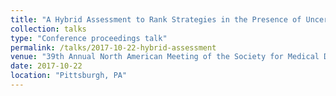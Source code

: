 ```yaml
---
title: "A Hybrid Assessment to Rank Strategies in the Presence of Uncertainty"
collection: talks
type: "Conference proceedings talk"
permalink: /talks/2017-10-22-hybrid-assessment
venue: "39th Annual North American Meeting of the Society for Medical Decision Making"
date: 2017-10-22
location: "Pittsburgh, PA"
---
```


